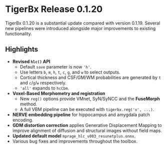 # TigerBx Release 0.1.20

TigerBx 0.1.20 is a substantial update compared with version 0.1.19.
Several new pipelines were introduced alongside major improvements to
existing functionality.

## Highlights

- **Revised `hlc()` API**
  - Default `save` parameter is now `'h'`.
  - Use letters `b`, `m`, `h`, `t`, `c`, `g`, and `w` to select outputs.
  - Cortical thickness and CSF/GM/WM probabilities are generated by `t` and
    `c`/`g`/`w` respectively.
  - `'all'` expands to `hcCbm`.
- **Voxel-Based Morphometry and registration**
  - New `reg()` options provide VMnet, SyN/SyNCC and the **FuseMorph** method.
  - A full VBM pipeline can be executed with `tigerbx.reg('v', ...)`.
- **NERVE embedding pipeline** for hippocampus and amygdala patch encoding.
- **GDM distortion correction** applies Generative Displacement Mapping to improve alignment of diffusion and structural images without field maps.
- **Updated default model** `mprage_hlc_v003_resunetplus.onnx`.
- Various bug fixes and improvements throughout the toolbox.
